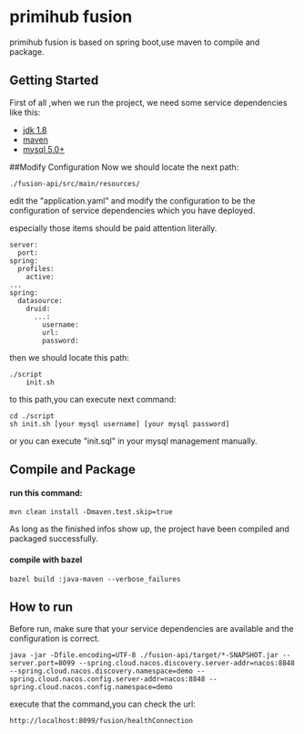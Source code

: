 # primihub fusion
primihub fusion is based on spring boot,use maven to compile and package.
## Getting Started
First of all ,when we run the project, we need some service dependencies like this:
- [jdk 1.8](https://www.oracle.com/java/technologies/javase/javase8u211-later-archive-downloads.html)
- [maven](https://maven.apache.org/download.cgi)
- [mysql 5.0+](https://dev.mysql.com/downloads/mysql)


##Modify Configuration
Now we should locate the next path:

    ./fusion-api/src/main/resources/

edit the "application.yaml" and modify the configuration to be the configuration of service dependencies which you have deployed.

especially those items should be paid attention literally.

    server:
      port: 
    spring:
      profiles:
        active: 
    ...
    spring:
      datasource:
        druid:
          ...:
            username: 
            url: 
            password: 

then we should locate this path:

    ./script
        init.sh

to this path,you can execute next command:
    
    cd ./script
    sh init.sh [your mysql username] [your mysql password]

or you can execute "init.sql" in your mysql management manually.



## Compile and Package
#### run this command:

    mvn clean install -Dmaven.test.skip=true 

As long as the finished infos show up, the project have been compiled and packaged successfully.

#### compile with bazel

    bazel build :java-maven --verbose_failures

## How to run
Before run, make sure that your service dependencies are available and the configuration is correct.

    java -jar -Dfile.encoding=UTF-8 ./fusion-api/target/*-SNAPSHOT.jar --server.port=8099 --spring.cloud.nacos.discovery.server-addr=nacos:8848 --spring.cloud.nacos.discovery.namespace=demo --spring.cloud.nacos.config.server-addr=nacos:8848 --spring.cloud.nacos.config.namespace=demo

execute that the command,you can check the url:
    
    http://localhost:8099/fusion/healthConnection
